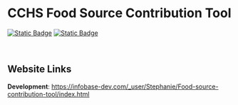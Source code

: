 # CCHS Food Source Contribution Tool

[![Static Badge](https://img.shields.io/badge/D3-%23ff9933)](https://d3js.org/)
[![Static Badge](https://img.shields.io/badge/Bootstrap-%237733ff)](https://getbootstrap.com/)

<br>

## Website Links
**Development**: https://infobase-dev.com/_user/Stephanie/Food-source-contribution-tool/index.html